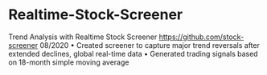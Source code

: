 # Realtime-Stock-Screener
Trend Analysis with Realtime Stock Screener https://github.com/stock-screener                           08/2020
•	Created screener to capture major trend reversals after extended declines, global real-time data
•	Generated trading signals based on 18-month simple moving average
